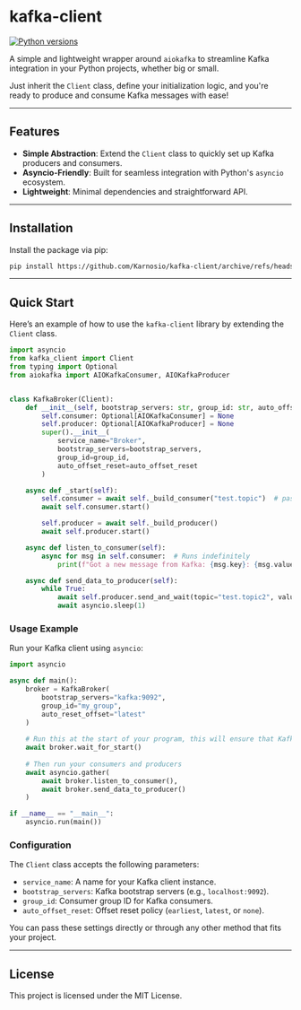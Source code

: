 # kafka-client
[![Python versions](https://img.shields.io/badge/python-3.9%20%7C%203.10%20%7C%203.11%20%7C%203.12%20%7C%203.13-green)](https://www.python.org/downloads/)

A simple and lightweight wrapper around `aiokafka` to streamline Kafka integration in your Python projects, whether big or small.

Just inherit the `Client` class, define your initialization logic, and you're ready to produce and consume Kafka messages with ease!

---

## Features

- **Simple Abstraction**: Extend the `Client` class to quickly set up Kafka producers and consumers.
- **Asyncio-Friendly**: Built for seamless integration with Python's `asyncio` ecosystem.
- **Lightweight**: Minimal dependencies and straightforward API.

---

## Installation

Install the package via pip:

```bash
pip install https://github.com/Karnosio/kafka-client/archive/refs/heads/main.zip
```

---

## Quick Start
Here’s an example of how to use the `kafka-client` library by extending the `Client` class.

```python
import asyncio
from kafka_client import Client
from typing import Optional
from aiokafka import AIOKafkaConsumer, AIOKafkaProducer


class KafkaBroker(Client):
    def __init__(self, bootstrap_servers: str, group_id: str, auto_offset_reset: str):
        self.consumer: Optional[AIOKafkaConsumer] = None
        self.producer: Optional[AIOKafkaProducer] = None
        super().__init__(
            service_name="Broker",
            bootstrap_servers=bootstrap_servers,
            group_id=group_id,
            auto_offset_reset=auto_offset_reset
        )

    async def _start(self):
        self.consumer = await self._build_consumer("test.topic")  # pass topics you want to listen to
        await self.consumer.start()

        self.producer = await self._build_producer()
        await self.producer.start()

    async def listen_to_consumer(self):
        async for msg in self.consumer:  # Runs indefinitely
            print(f"Got a new message from Kafka: {msg.key}: {msg.value} | Offset {msg.offset}")

    async def send_data_to_producer(self):
        while True:
            await self.producer.send_and_wait(topic="test.topic2", value=b"test_data")
            await asyncio.sleep(1)
```

### Usage Example

Run your Kafka client using `asyncio`:

```python
import asyncio

async def main():
    broker = KafkaBroker(
        bootstrap_servers="kafka:9092",
        group_id="my_group",
        auto_reset_offset="latest"
    )
    
    # Run this at the start of your program, this will ensure that Kafka is ready to accept connections
    await broker.wait_for_start()
    
    # Then run your consumers and producers
    await asyncio.gather(
        await broker.listen_to_consumer(),
        await broker.send_data_to_producer()
    )

if __name__ == "__main__":
    asyncio.run(main())
```

### Configuration
The `Client` class accepts the following parameters:

- `service_name`: A name for your Kafka client instance.
- `bootstrap_servers`: Kafka bootstrap servers (e.g., `localhost:9092`).
- `group_id`: Consumer group ID for Kafka consumers.
- `auto_offset_reset`: Offset reset policy (`earliest`, `latest`, or `none`).

You can pass these settings directly or through any other method that fits your project.

---

## License
This project is licensed under the MIT License.